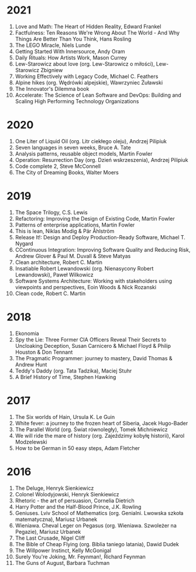 # 2021

1. Love and Math: The Heart of Hidden Reality, Edward Frankel
1. Factfulness: Ten Reasons We're Wrong About The World - And Why Things Are Better Than You Think, Hans Rosling
1. The LEGO Miracle, Niels Lunde
1. Getting Started With Innersource, Andy Oram
1. Daily Rituals: How Artists Work, Mason Currey
1. Lew-Starowicz about love (org. Lew-Starowicz o miłości), Lew-Starowicz Zbigniew
1. Working Effectively with Legacy Code, Michael C. Feathers
1. Alpine hikes (org. Wędrówki alpejskie), Wawrzyniec Żuławski
1. The Innovator's Dilemma book
1. Accelerate: The Science of Lean Software and DevOps: Building and Scaling High Performing Technology Organizations


# 2020

1. One Liter of Liquid Oil (org. Litr ciekłego oleju), Andrzej Pilipiuk
1. Seven languages in seven weeks, Bruce A. Tate
1. Analysis patterns, reusable object models, Martin Fowler
1. Operation: Resurrection Day (org. Dzień wskrzeszenia), Andrzej Pilipiuk
1. Code complete 2, Steve McConnell
1. The City of Dreaming Books, Walter Moers


# 2019

1. The Space Trilogy, C.S. Lewis
1. Refactoring: Improving the Design of Existing Code, Martin Fowler
1. Patterns of enterprise applications, Martin Fowler
1. This is lean, Niklas Modig & Pär Åhlström
1. Release It!: Design and Deploy Production-Ready Software, Michael T. Nygard
1. CContinuous Integration: Improving Software Quality and Reducing Risk, Andrew Glover & Paul M. Duvall & Steve Matyas
1. Clean architecture, Robert C. Martin 
1. Insatiable Robert Lewandowski (org. Nienasycony Robert Lewandowski), Paweł Wilkowicz
1. Software Systems Architecture: Working with stakeholders using viewpoints and perspectives, Eoin Woods & Nick Rozanski
1. Clean code, Robert C. Martin 

# 2018

1. Ekonomia
1. Spy the Lie: Three Former CIA Officers Reveal Their Secrets to Uncloaking Deception, Susan Carnicero & Michael Floyd & Philip Houston & Don Tennant
1. The Pragmatic Programmer: journey to mastery, David Thomas & Andrew Hunt
1. Teddy's Daddy (org. Tata Tadzika), Maciej Stuhr
1. A Brief History of Time, Stephen Hawking


# 2017

1. The Six worlds of Hain, Ursula K. Le Guin
1. White fever: a journey to the frozen heart of Siberia, Jacek Hugo-Bader
1. The Parallel World (org. Świat równoległy), Tomek Michniewicz
1. We will ride the mare of history (org. Zajeździmy kobyłę historii), Karol Modzelewski
1. How to be German in 50 easy steps, Adam Fletcher

# 2016

1. The Deluge, Henryk Sienkiewicz
1. Colonel Wolodyjowski, Henryk Sienkiewicz
1. Rhetoric - the art of persuasion, Cornelia Dietrich
1. Harry Potter and the Half-Blood Prince, J.K. Rowling
1. Geniuses. Lviv School of Mathematics (org. Genialni. Lwowska szkoła matematyczna), Mariusz Urbanek
1. Wieniawa. Cheval Leger on Pegasus (org. Wieniawa. Szwoleżer na Pegazie),  Mariusz Urbanek
1. The Last Crusade, Nigel Cliff
1. The Bible of Cheap Flying (org. Biblia taniego latania), Dawid Dudek
1. The Willpower Instinct, Kelly McGonigal
1. Surely You're Joking, Mr. Feynman!, Richard Feynman
1. The Guns of August, Barbara Tuchman